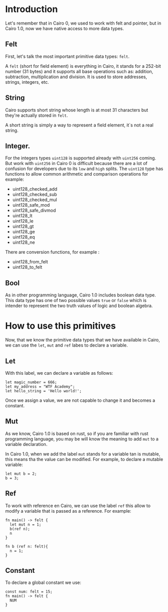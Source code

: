 # Introduction

Let's remember that in Cairo 0, we used to work with felt and pointer, but in Cairo 1.0, now we have native access to more data types. 

## Felt

First, let's talk the most important primitive data types: `felt`. 

A `felt` (short for field element) is everything in Cairo, it stands for a 252-bit number (31 bytes) and it supports all base operations such as: addition, subtraction, multiplication and division. It is used to store addresses, strings, integers, etc. 

## String 

Cairo supports short string whose length is at most 31 characters but they're actually stored in `felt`.

A short string is simply a way to represent a field element, it`s not a real string. 

## Integer.

For the integers types `uint128` is supported already with `uint256` coming. But work with `uint256` in Cairo 0 is difficult because there are a lot of confusion for developers due to its `low` and `high` splits. The `uint128` type has functions to allow common arithmetic and comparison operations for example:

- uint128_checked_add
- uint128_checked_sub
- uint128_checked_mul
- uint128_safe_mod
- uint128_safe_divmod
- uint128_lt
- uint128_le
- uint128_gt
- uint128_ge
- uint128_eq
- uint128_ne

There are conversion functions, for example :

- uint128_from_felt
- uint128_to_felt

## Bool 

As in other programming language, Cairo 1.0 includes boolean data type. This data type has one of two possible values `true` or `false` which is intender to represent the two truth values of logic and boolean algebra. 

# How to use this primitives

Now, that we know the primitive data types that we have available in Cairo, we can use the `let`, `mut` and `ref` labes to declare a variable. 

## Let

With this label, we can declare a variable as follows:

```
let magic_number = 666;
let my_address = "WTF Academy";
let hello_string = 'Hello world!';
```
 Once we assign a value, we are not capable to change it and becomes a constant.

 ## Mut 

As we know, Cairo 1.0 is based on rust, so if you are familiar with rust programming language, you may be will know the meaning to add `mut` to a variable declaration.
 
In Cairo 1.0, when we add the label `mut` stands for a variable tan is mutable, this means tha the value can be modified. For example, to declare a mutable variable:

````
let mut b = 2;
b = 3;
````

## Ref

To work with reference en Cairo, we can use the label `ref` this allow to modify a variable that is passed as a reference. For example:

```
fn main() -> felt {
  let mut n = 1;
  b(ref n);
  n
}

fn b (ref n: felt){
  n = 1;
}
```

## Constant

To declare a global constant we use:

```
const num: felt = 15;
fn main() -> felt {
  NUM
}
```

 







